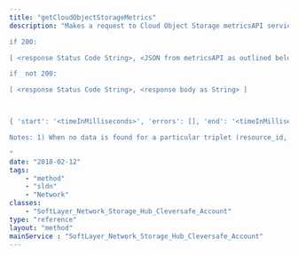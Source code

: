 ```yaml
---
title: "getCloudObjectStorageMetrics"
description: "Makes a request to Cloud Object Storage metricsAPI service and when successful, returns an associative array with two elements: 

if 200: 

[ <response Status Code String>, <JSON from metricsAPI as outlined below as String> ] 

if  not 200: 

[ <response Status Code String>, <response body as String> ] 



{ 'start': '<timeInMilliseconds>', 'errors': [], 'end': '<timeInMilliseconds>', 'resource_type': 'account', 'warnings': [], 'resources': [{'metrics' : [{'name': 'retrieval', 'value': '<number>'}]}] } 

Notes: 1) When no data is found for a particular triplet (resource_id, storage_location, storage_class) a JSON element is inserted to the warnings Array. 2) If all queried triplets find data, only the resources Array will be populated, errors and warnings will remain empty. 

"
date: "2018-02-12"
tags:
    - "method"
    - "sldn"
    - "Network"
classes:
    - "SoftLayer_Network_Storage_Hub_Cleversafe_Account"
type: "reference"
layout: "method"
mainService : "SoftLayer_Network_Storage_Hub_Cleversafe_Account"
---
```

